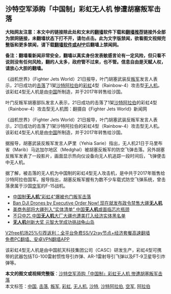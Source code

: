  <h2>沙特空军添购「中国制」彩虹无人机 惨遭胡塞叛军击落</h2> <p class="notice"><b>大陆网友注意：本文中的链接除此处和文末的<a href="https://github.com/bannedbook/fanqiang" >翻墙</a>软件下载和<a href="https://github.com/killgcd/justmysocks/blob/master/README.md">翻墙推荐</a>链接外全部为禁网链接，未翻墙状态下打不开，请勿点击。此为文字版禁闻，欲看图文视频完整版和更多禁闻，请下载<a href="https://github.com/bannedbook/fanqiang">翻墙软件或APP</a>后翻墙上禁闻网。</p><p>备注：翻墙看新闻非常安全，翻墙以真实身份发表敏感言论有一定风险，但只看不说则没有任何风险，翻的人太多，政府管不过来，也不管。信息自由是天赋人权，请放心大胆的翻墙。</b></p>  <div class="entry"> <p id="summary">《战机世界》（Fighter Jets World）21日报导，叶门胡塞武装反<a href="https://www.bannedbook.org/bnews/tag/%e5%8f%9b%e5%86%9b/" class="st_tag internal_tag" rel="tag" title="标签 叛军 下的日志">叛军</a>发言人表示，21日成功的<a href="https://www.bannedbook.org/bnews/tag/%E5%87%BB%E8%90%BD/" class="st_tag internal_tag" rel="tag" title="标签 击落 下的日志">击落</a>了1架<a href="https://www.bannedbook.org/bnews/tag/%e6%b2%99%e7%89%b9%e9%98%bf%e6%8b%89%e4%bc%af/" class="st_tag internal_tag" rel="tag" title="标签 沙特阿拉伯 下的日志">沙特阿拉伯</a>的<a href="https://www.bannedbook.org/bnews/tag/%e5%bd%a9%e8%99%b9/" class="st_tag internal_tag" rel="tag" title="标签 彩虹 下的日志">彩虹</a>4型（Rainbow-4）攻击型<a href="https://www.bannedbook.org/bnews/tag/%e6%97%a0%e4%ba%ba%e6%9c%ba/" class="st_tag internal_tag" rel="tag" title="标签 无人机 下的日志">无人机</a>。该彩虹4型无人机是由<span class='wp_keywordlink_affiliate'><a href="https://www.bannedbook.org/" title="中国" target="_blank">中国</a></span>所制造，并于2017年转售给沙国。</p> <p id="conimg">叶门反叛军胡塞部队发言人表示，21日成功的击落了1架<a href="https://www.bannedbook.org/bnews/tag/%e6%b2%99%e7%89%b9/" class="st_tag internal_tag" rel="tag" title="标签 沙特 下的日志">沙特</a><a href="https://www.bannedbook.org/bnews/tag/%e9%98%bf%e6%8b%89%e4%bc%af/" class="st_tag internal_tag" rel="tag" title="标签 阿拉伯 下的日志">阿拉伯</a>的彩虹4型（Rainbow-4）攻击型无人机图：翻摄自《Fighter Jets World》新闻网</p> <p>《战机世界》（Fighter Jets World）21日报导，叶门胡塞武装反叛军发言人表示，21日成功的击落了1架沙特阿拉伯的彩虹4型（Rainbow-4）攻击型无人机。该彩虹4型无人机是由<a href="https://www.bannedbook.org/bnews/tag/%E4%B8%AD%E5%9B%BD/" class="st_tag internal_tag" rel="tag" title="标签 中国 下的日志">中国</a>所制造，并于2017年转售给沙国。</p>  <p>据报导，胡塞武装反叛军发言人萨里（Yehia Sarie）指出，无人机21日于马里布省（Marib）马达加尔地区（Medghal）被胡塞反叛军的防空飞弹击落。另外胡塞反叛军发表了一段影片，画面显示热向仪设备向无人机追踪一段时间后，飞弹便击中无人机。</p> <p>据了解，被击落的无人机为中国制的彩虹4型无人攻击机，是中共于2017年贩售给沙特阿拉伯国军。报导指出，胡塞反叛军握有为数不少车载式防空飞弹系统，曾击落隶属于沙国<a href="https://www.bannedbook.org/bnews/tag/%e7%a9%ba%e5%86%9b/" class="st_tag internal_tag" rel="tag" title="标签 空军 下的日志">空军</a>的F-15战机。</p> <ul class='op-related-articles' title='相关阅读'> <li><a href='https://www.bannedbook.org/bnews/worldnews/20201229/1456698.html' target='_blank'>中国制<b>无人机</b>“彩虹4”爆被也门叛军击落</a></li> <li><a href='https://www.bannedbook.org/bnews/comments/20200827/1451958.html' target='_blank'>Ban DJI Drones by Executive Order Now! 现在就发布政令禁售大疆<b>无人机</b></a></li> <li><a href='https://www.bannedbook.org/bnews/headline/20201220/1451206.html' target='_blank'>美商务部将大疆列入“实体清单” 中国<b>无人机</b>或面临芯片瓶颈</a></li> <li><a href='https://www.bannedbook.org/bnews/finance/20201219/1450812.html' target='_blank'>不只中芯 中国<b>无人机</b>大厂大疆也遭美打入经济实体黑名单</a></li> <li><a href='https://www.bannedbook.org/bnews/taiwannews/20201217/1449435.html' target='_blank'><b>无人机</b>创新大奖 元智大学成功挑战龟山岛</a></li> </ul> <p class="texttj"> <a href="https://github.com/bannedbook/fanqiang/wiki/V2ray%E6%9C%BA%E5%9C%BA" target="_blank">V2free机场25%引荐返利：全平台免费SS/V2ray节点+经济套餐高速翻墙</a><br/> <a href="https://github.com/bannedbook/fanqiang/wiki/%E7%A6%81%E9%97%BB%E7%BD%91%E5%AE%89%E5%8D%93%E7%BF%BB%E5%A2%99%E6%96%B0%E9%97%BBAPP" target="_blank">免费PC翻墙、安卓VPN翻墙APP</a></p><p>该彩虹4型无人机是由中国航天科技集团公司（CASC）研发生产，彩虹4型可携带的武器包括TG-100雷射惯性导引炸弹、AR-1雷射导引飞弹以及FT-9卫星导引炸弹等。</p> <a name='sharetosocial'></a>       <div><b>本文的图文或视频完整版</b>：<a href='https://www.bannedbook.org/bnews/cbnews/20201229/1456777.html'>沙特空军添购「中国制」彩虹无人机 惨遭胡塞叛军击落</a></div>  </div><!--END ENTRY--> <div class="postfooter"> <div>本文标签：<a href="https://www.bannedbook.org/bnews/tag/%E4%B8%AD%E5%9B%BD/" rel="tag">中国</a>, <a href="https://www.bannedbook.org/bnews/tag/%E5%87%BB%E8%90%BD/" rel="tag">击落</a>, <a href="https://www.bannedbook.org/bnews/tag/%e5%8f%9b%e5%86%9b/" rel="tag">叛军</a>, <a href="https://www.bannedbook.org/bnews/tag/%e5%bd%a9%e8%99%b9/" rel="tag">彩虹</a>, <a href="https://www.bannedbook.org/bnews/tag/%e6%97%a0%e4%ba%ba%e6%9c%ba/" rel="tag">无人机</a>, <a href="https://www.bannedbook.org/bnews/tag/%e6%b2%99%e7%89%b9/" rel="tag">沙特</a>, <a href="https://www.bannedbook.org/bnews/tag/%e6%b2%99%e7%89%b9%e9%98%bf%e6%8b%89%e4%bc%af/" rel="tag">沙特阿拉伯</a>, <a href="https://www.bannedbook.org/bnews/tag/%e7%a9%ba%e5%86%9b/" rel="tag">空军</a>, <a href="https://www.bannedbook.org/bnews/tag/%e9%98%bf%e6%8b%89%e4%bc%af/" rel="tag">阿拉伯</a></div>  </div><!--END POSTFOOTER--> 